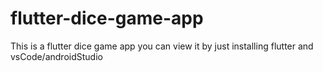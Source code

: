 # flutter-dice-game-app
This is a flutter dice game app you can view it by just installing flutter  and vsCode/androidStudio
